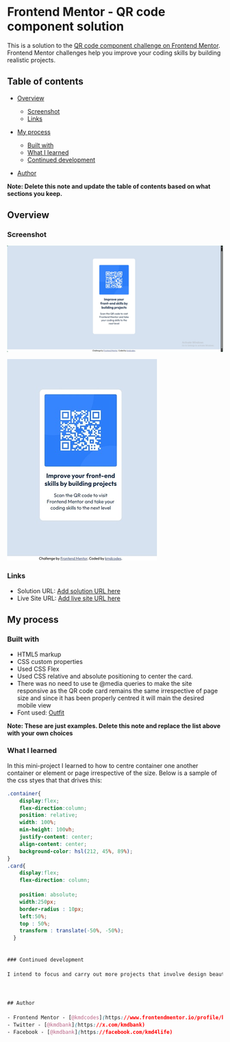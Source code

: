 # Frontend Mentor - QR code component solution

This is a solution to the [QR code component challenge on Frontend Mentor](https://www.frontendmentor.io/challenges/qr-code-component-iux_sIO_H). Frontend Mentor challenges help you improve your coding skills by building realistic projects. 

## Table of contents

- [Overview](#overview)
  - [Screenshot](#screenshot)
  - [Links](#links)
- [My process](#my-process)
  - [Built with](#built-with)
  - [What I learned](#what-i-learned)
  - [Continued development](#continued-development)
  
- [Author](#author)


**Note: Delete this note and update the table of contents based on what sections you keep.**

## Overview

### Screenshot
![Desktop view QR code component coding challenge](./qr-code-destop-view.png)

![Mobile view of the QR code component coding challenge](./qr-code-mobile-view.jpeg)



### Links

- Solution URL: [Add solution URL here](https://your-solution-url.com)
- Live Site URL: [Add live site URL here](https://your-live-site-url.com)

## My process

### Built with

- HTML5 markup
- CSS custom properties
- Used CSS Flex
- Used CSS relative and absolute positioning to center the card.
- There was no need to use te @media queries to make the site responsive as the QR code card remains the same irrespective of page size and since it has been properly centred it will main the desired mobile view
- Font used: [Outfit](https://fonts.google.com/specimen/Outfit)

**Note: These are just examples. Delete this note and replace the list above with your own choices**

### What I learned

In this mini-project I learned to how to centre container one another container or element or page irrespective of the size. Below is a sample of the css styes that that drives this:
```css
.container{
    display:flex;
    flex-direction:column;
    position: relative;
    width: 100%;
    min-height: 100vh;
    justify-content: center;
    align-content: center;
    background-color: hsl(212, 45%, 89%);
}
.card{
    display:flex;
    flex-direction: column;
    
    position: absolute;
    width:250px;
    border-radius : 10px;
    left:50%;
    top : 50%;
    transform : translate(-50%, -50%);
  }


### Continued development

I intend to focus and carry out more projects that involve design beautiful user interfaces using css styles and JavaScript. I intend to work on creating components with sleek designs like modern cards, buttons, etc. I also, intend to be able to design resposive webpages with animations using CSS and JavaScript alone and no third party framework.



## Author

- Frontend Mentor - [@kmdcodes](https://www.frontendmentor.io/profile/kmdcodes)
- Twitter - [@kmdbank](https://x.com/kmdbank)
- Facebook - [@kmdbank](https://facebook.com/kmd4life)

